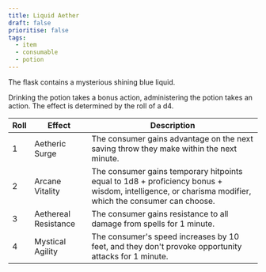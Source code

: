 ```yaml
---
title: Liquid Aether
draft: false
prioritise: false
tags:
  - item
  - consumable
  - potion
---
```


The flask contains a mysterious shining blue liquid.

Drinking the potion takes a bonus action, administering the potion takes an action. The effect is determined by the roll of a d4.

| Roll | Effect               | Description                                                                                                                                          |
| ---- | -------------------- | ---------------------------------------------------------------------------------------------------------------------------------------------------- |
| 1    | Aetheric Surge       | The consumer gains advantage on the next saving throw they make within the next minute.                                                              |
| 2    | Arcane Vitality      | The consumer gains temporary hitpoints equal to 1d8 + proficiency bonus + wisdom, intelligence, or charisma modifier, which the consumer can choose. |
| 3    | Aethereal Resistance | The consumer gains resistance to all damage from spells for 1 minute.                                                                                |
| 4    | Mystical Agility     | The consumer's speed increases by 10 feet, and they don't provoke opportunity attacks for 1 minute.                                                  |
